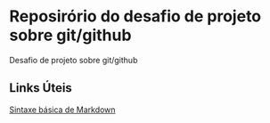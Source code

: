 # Reposirório do desafio de projeto sobre git/github
Desafio de projeto sobre git/github

## Links Úteis
[Sintaxe básica de Markdown](https://www.markdownguide.org/basic-syntax/)
